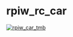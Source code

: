 # rpiw_rc_car  
[![rpiw_car_tmb](https://github.com/inunosinsi/rpiw_rc_car/assets/10287105/8aa12b84-eb17-4ee0-839e-cc9a1640735e)](https://www.youtube.com/watch?v=kArpdcDjp2o)

